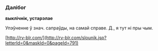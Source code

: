 ### Далібог
**выклічнік, устарэлае**

Упэўненне ў знач. сапраўды, на самай справе. Д., я тут ні пры чым.

<a rel="author">[http://rv-blr.com/](http://rv-blr.com/slounik.jsp?letterId=0&maskId=0&pageId=791)</a>
